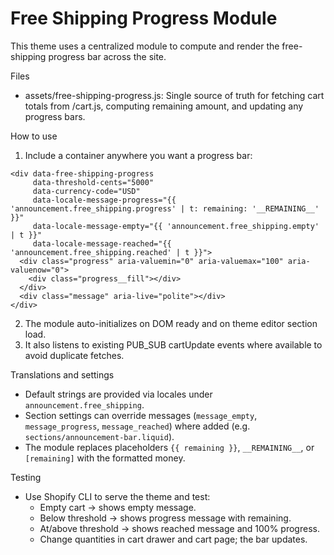 # Free Shipping Progress Module

This theme uses a centralized module to compute and render the free-shipping progress bar across the site.

Files

- assets/free-shipping-progress.js: Single source of truth for fetching cart totals from /cart.js, computing remaining amount, and updating any progress bars.

How to use

1. Include a container anywhere you want a progress bar:

```
<div data-free-shipping-progress
     data-threshold-cents="5000"
     data-currency-code="USD"
     data-locale-message-progress="{{ 'announcement.free_shipping.progress' | t: remaining: '__REMAINING__' }}"
     data-locale-message-empty="{{ 'announcement.free_shipping.empty' | t }}"
     data-locale-message-reached="{{ 'announcement.free_shipping.reached' | t }}">
  <div class="progress" aria-valuemin="0" aria-valuemax="100" aria-valuenow="0">
    <div class="progress__fill"></div>
  </div>
  <div class="message" aria-live="polite"></div>
</div>
```

2. The module auto-initializes on DOM ready and on theme editor section load.
3. It also listens to existing PUB_SUB cartUpdate events where available to avoid duplicate fetches.

Translations and settings

- Default strings are provided via locales under `announcement.free_shipping`.
- Section settings can override messages (`message_empty`, `message_progress`, `message_reached`) where added (e.g. `sections/announcement-bar.liquid`).
- The module replaces placeholders `{{ remaining }}`, `__REMAINING__`, or `[remaining]` with the formatted money.

Testing

- Use Shopify CLI to serve the theme and test:
  - Empty cart → shows empty message.
  - Below threshold → shows progress message with remaining.
  - At/above threshold → shows reached message and 100% progress.
  - Change quantities in cart drawer and cart page; the bar updates.
